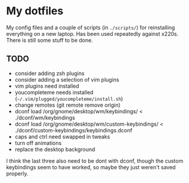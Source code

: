 # My dotfiles

My config files and a couple of scripts (in `./scripts/`) for reinstalling everything on a new laptop. Has been used repeatedly against x220s. There is still some stuff to be done.

## TODO

* consider adding zsh plugins
* consider adding a selection of vim plugins
* vim plugins need installed
* youcompleteme needs installed (`~/.vim/plugged/youcompleteme/install.sh`)
* change remotes (git remote remove origin)
* dconf load /org/gnome/desktop/wm/keybindings/ < ./dconf/wm/keybindings
* dconf load /org/gnome/desktop/wm/custom-keybindings/ < ./dconf/custom-keybindings/keybindings.dconf
* caps and ctrl need swapped in tweaks
* turn off animations
* replace the desktop background

I think the last three also need to be dont with dconf, though the custom keybindings seem to have worked, so maybe they just weren't saved properly.
